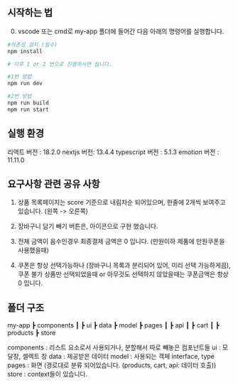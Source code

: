 ## 시작하는 법

0. vscode 또는 cmd로 my-app 폴더에 들어간 다음 아래의 명령어를 실행합니다.

```bash
#의존성 설치 (필수)
npm install

# 이후 1 or 2 번으로 진행하시면 됩니다.

#1번 방법
npm run dev

#2번 방법
npm run build
npm run start
```

## 실행 환경

리액트 버전 : 18.2.0
nextjs 버전: 13.4.4
typescript 버전 : 5.1.3
emotion 버전 : 11.11.0

## 요구사항 관련 공유 사항

1. 상품 목록페이지는 score 기준으로 내림차순 되어있으며, 한줄에 2개씩 보여주고 있습니다. (왼쪽 -> 오른쪽)

2. 장바구니 담기 빼기 버튼은, 아이콘으로 구현 했습니다.

3. 전체 금액이 음수인경우 최종결제 금액은 0 입니다. (만원이하 제품에 만원쿠폰을 사용했을때)

4. 쿠폰은 항상 선택가능하나 (장바구니 목록과 분리되어 있어, 미리 선택 가능하게끔), 쿠폰 불가 상품만 선택되었을때 or 아무것도 선택하지 않았을때는 쿠폰금액은 항상 0 입니다.

## 폴더 구조

my-app
┣ components
┃ ┣ ui
┣ data
┣ model
┣ pages
┃ ┣ api
┃ ┣ cart
┃ ┣ products
┣ store

components : 리스트 요소로서 사용되거나, 분할해서 따로 빼놓은 컴포넌트들
ui : 모달창, 셀렉트 창
data : 제공받은 데이터
model : 사용되는 객체 interface, type
pages : 화면 (경로대로 분류 되어있습니다. (products, cart, api: 데이터 호출))
store : context들이 있습니다.

